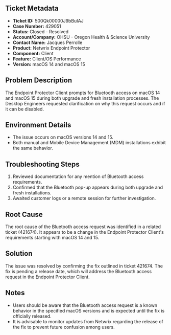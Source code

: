 ## Ticket Metadata
- **Ticket ID:** 500Qk00000J9bBuIAJ
- **Case Number:** 429051
- **Status:** Closed - Resolved
- **Account/Company:** OHSU - Oregon Health & Science University
- **Contact Name:** Jacques Perrolle
- **Product:** Netwrix Endpoint Protector
- **Component:** Client
- **Feature:** Client/OS Performance
- **Version:** macOS 14 and macOS 15

## Problem Description
The Endpoint Protector Client prompts for Bluetooth access on macOS 14 and macOS 15 during both upgrade and fresh installation processes. The Desktop Engineers requested clarification on why this request occurs and if it can be disabled.

## Environment Details
- The issue occurs on macOS versions 14 and 15.
- Both manual and Mobile Device Management (MDM) installations exhibit the same behavior.

## Troubleshooting Steps
1. Reviewed documentation for any mention of Bluetooth access requirements.
2. Confirmed that the Bluetooth pop-up appears during both upgrade and fresh installations.
3. Awaited customer logs or a remote session for further investigation.

## Root Cause
The root cause of the Bluetooth access request was identified in a related ticket (421674). It appears to be a change in the Endpoint Protector Client's requirements starting with macOS 14 and 15.

## Solution
The issue was resolved by confirming the fix outlined in ticket 421674. The fix is pending a release date, which will address the Bluetooth access request in the Endpoint Protector Client.

## Notes
- Users should be aware that the Bluetooth access request is a known behavior in the specified macOS versions and is expected until the fix is officially released.
- It is advisable to monitor updates from Netwrix regarding the release of the fix to prevent future confusion among users.